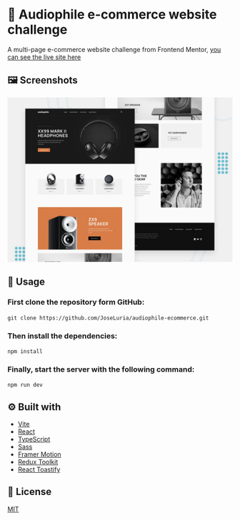 # 🤖 Audiophile e-commerce website challenge

A multi-page e-commerce website challenge from Frontend Mentor, [you can see the live site here](https://audiophile-ecommerce-website.netlify.app/)

## 🖼️ Screenshots

![Screenshot](./public/preview.jpg)

## 🚀 Usage

### First clone the repository form GitHub:

```shell
git clone https://github.com/JoseLuria/audiophile-ecommerce.git
```

### Then install the dependencies:

```shell
npm install
```

### Finally, start the server with the following command:

```shell
npm run dev
```

## ⚙️ Built with

- [Vite](https://vitejs.dev/)
- [React](https://reactjs.org/)
- [TypeScript](https://www.typescriptlang.org/)
- [Sass](https://sass-lang.com/)
- [Framer Motion](https://www.framer.com/docs/animation/)
- [Redux Toolkit](https://redux-toolkit.js.org/)
- [React Toastify](https://fkhadra.github.io/react-toastify/introduction)

## 📄 License

[MIT](https://opensource.org/licenses/MIT)
